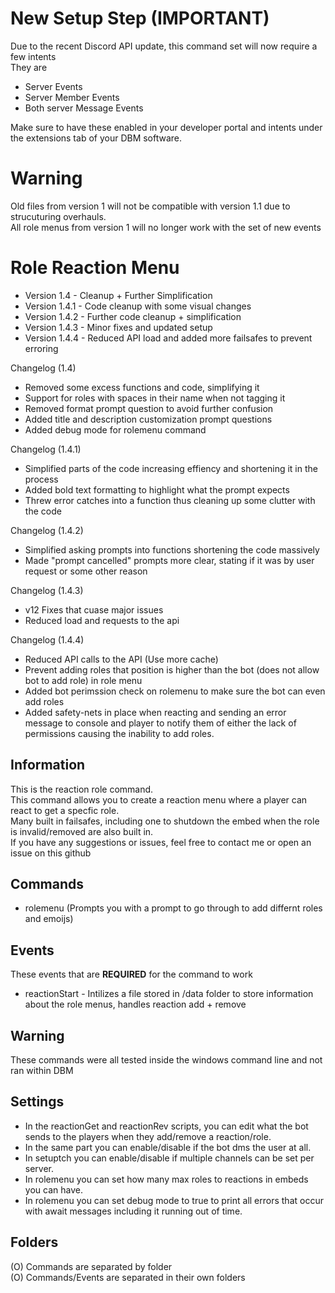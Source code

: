 # New Setup Step (IMPORTANT)
Due to the recent Discord API update, this command set will now require a few intents  
They are  
- Server Events  
- Server Member Events   
- Both server Message Events  
  
Make sure to have these enabled in your developer portal and intents under the extensions tab of your DBM software.

# Warning
Old files from version 1 will not be compatible with version 1.1 due to strucuturing overhauls.  
All role menus from version 1 will no longer work with the set of new events  
  
# Role Reaction Menu
- Version 1.4 - Cleanup + Further Simplification   
- Version 1.4.1 - Code cleanup with some visual changes  
- Version 1.4.2 - Further code cleanup + simplification  
- Version 1.4.3 - Minor fixes and updated setup  
- Version 1.4.4 - Reduced API load and added more failsafes to prevent erroring  
  
Changelog (1.4)
- Removed some excess functions and code, simplifying it  
- Support for roles with spaces in their name when not tagging it  
- Removed format prompt question to avoid further confusion  
- Added title and description customization prompt questions  
- Added debug mode for rolemenu command  
  
Changelog (1.4.1)  
- Simplified parts of the code increasing effiency and shortening it in the process  
- Added bold text formatting to highlight what the prompt expects  
- Threw error catches into a function thus cleaning up some clutter with the code    
   
Changelog (1.4.2)
- Simplified asking prompts into functions shortening the code massively
- Made "prompt cancelled" prompts more clear, stating if it was by user request or some other reason  
  
Changelog (1.4.3)  
- v12 Fixes that cuase major issues  
- Reduced load and requests to the api  

Changelog (1.4.4)
- Reduced API calls to the API (Use more cache) 
- Prevent adding roles that position is higher than the bot (does not allow bot to add role) in role menu  
- Added bot perimssion check on rolemenu to make sure the bot can even add roles  
- Added safety-nets in place when reacting and sending an error message to console and player to notify them of either the lack of permissions causing the inability to add roles.  

## Information
This is the reaction role command.  
This command allows you to create a reaction menu where a player can react to get a specfic role.  
Many built in failsafes, including one to shutdown the embed when the role is invalid/removed are also built in.  
If you have any suggestions or issues, feel free to contact me or open an issue on this github  

## Commands
- rolemenu (Prompts you with a prompt to go through to add differnt roles and emoijs)

## Events
These events that are **REQUIRED** for the command to work

- reactionStart - Intilizes a file stored in /data folder to store information about the role menus, handles reaction add + remove
  
## Warning
These commands were all tested inside the windows command line and not ran within DBM  

## Settings
- In the reactionGet and reactionRev scripts, you can edit what the bot sends to the players when they add/remove a reaction/role.
- In the same part you can enable/disable if the bot dms the user at all.  
- In setuptch you can enable/disable if multiple channels can be set per server.  
- In rolemenu you can set how many max roles to reactions in embeds you can have.  
- In rolemenu you can set debug mode to true to print all errors that occur with await messages including it running out of time.

## Folders
(O) Commands are separated by folder  
(O) Commands/Events are separated in their own folders


